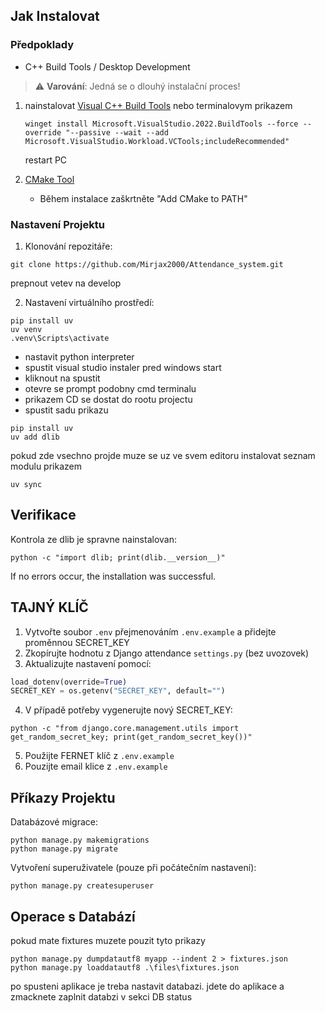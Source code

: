 ## Jak Instalovat

### Předpoklady

- C++ Build Tools / Desktop Development

> ⚠️ **Varování**: Jedná se o dlouhý instalační proces!

1. nainstalovat [Visual C++ Build Tools](https://visualstudio.microsoft.com/cs/visual-cpp-build-tools/)
    nebo terminalovym prikazem
    ```shell
    winget install Microsoft.VisualStudio.2022.BuildTools --force --override "--passive --wait --add Microsoft.VisualStudio.Workload.VCTools;includeRecommended"
    ```
    restart PC

2. [CMake Tool](https://github.com/Kitware/CMake/releases/download/v4.0.0-rc4/cmake-4.0.0-rc4-windows-x86_64.msi)
    - Během instalace zaškrtněte "Add CMake to PATH"

### Nastavení Projektu

1. Klonování repozitáře:
```shell
git clone https://github.com/Mirjax2000/Attendance_system.git
```
prepnout vetev na develop

2. Nastavení virtuálního prostředí:
```shell
pip install uv
uv venv
.venv\Scripts\activate
```
- nastavit python interpreter
- spustit visual studio instaler pred windows start
- kliknout na spustit
- otevre se prompt podobny cmd terminalu
- prikazem CD se dostat do rootu projectu
- spustit sadu prikazu
```shell
pip install uv
uv add dlib
```
pokud zde vsechno projde muze se uz ve svem editoru instalovat seznam modulu prikazem
```shell
uv sync
```
## Verifikace
Kontrola ze dlib je spravne nainstalovan:
```shell
python -c "import dlib; print(dlib.__version__)"
```

If no errors occur, the installation was successful.


## TAJNÝ KLÍČ
1. Vytvořte soubor `.env` přejmenováním `.env.example` a přidejte proměnnou SECRET_KEY
2. Zkopírujte hodnotu z Django attendance `settings.py` (bez uvozovek)
3. Aktualizujte nastavení pomocí:
```python
load_dotenv(override=True)
SECRET_KEY = os.getenv("SECRET_KEY", default="")
```

4. V případě potřeby vygenerujte nový SECRET_KEY:
```shell
python -c "from django.core.management.utils import get_random_secret_key; print(get_random_secret_key())"
```
5. Použijte FERNET klíč z `.env.example`
6. Pouzijte email klice z `.env.example`

## Příkazy Projektu

Databázové migrace:
```shell
python manage.py makemigrations
python manage.py migrate
```

Vytvoření superuživatele (pouze při počátečním nastavení):
```shell
python manage.py createsuperuser
```

## Operace s Databází
pokud mate fixtures muzete pouzit tyto prikazy
```shell
python manage.py dumpdatautf8 myapp --indent 2 > fixtures.json
python manage.py loaddatautf8 .\files\fixtures.json
```

po spusteni aplikace je treba nastavit databazi.
jdete do aplikace a zmacknete zaplnit databzi v sekci DB status

